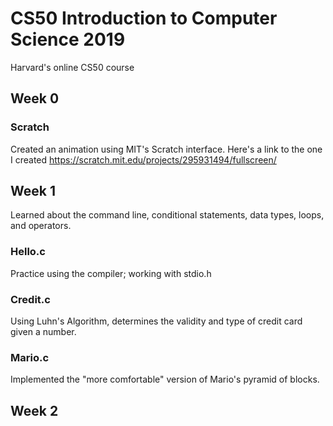 # CS50 Introduction to Computer Science 2019
Harvard's online CS50 course

## Week 0
### Scratch
Created an animation using MIT's Scratch interface. Here's a link to the one I created https://scratch.mit.edu/projects/295931494/fullscreen/

## Week 1
Learned about the command line, conditional statements, data types, loops, and operators. 
### Hello.c
Practice using the compiler; working with stdio.h
### Credit.c
Using Luhn's Algorithm, determines the validity and type of credit card given a number. 
### Mario.c
Implemented the "more comfortable" version of Mario's pyramid of blocks. 

## Week 2

